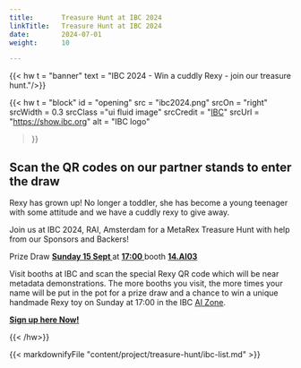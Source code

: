 ```yaml
---
title:       Treasure Hunt at IBC 2024
linkTitle:   Treasure Hunt at IBC 2024
date:        2024-07-01
weight:      10

---
```

<!-- markdownlint-disable MD001 MD034 -->
<div class="ui center aligned  segment">

{{< hw t = "banner" text = "IBC 2024 - Win a cuddly Rexy - join our treasure hunt."/>}}

{{< hw t = "block"
  id    = "opening"
  src   = "ibc2024.png"
  srcOn = "right"
  srcWidth = 0.3
  srcClass ="ui fluid image"
  srcCredit = "[IBC](https://show.ibc.org)"
  srcUrl = "https://show.ibc.org"
  alt = "IBC logo"
>}}

## Scan the QR codes on our partner stands to enter the draw

Rexy has grown up! No longer a toddler, she has become a young teenager with
some attitude and we have a cuddly rexy to give away.

Join us at IBC 2024, RAI, Amsterdam for a MetaRex Treasure Hunt with help from
our Sponsors and Backers!

<div class="ui olive centered message">
Prize Draw
<a href="https://ibc2024.mapyourshow.com/8_0/floorplan/?st=keyword&hallID=J&sv=V-NOVA&selectedBooth=14.AI03"><strong>
Sunday 15 Sept
</strong></a>
at
<a href="https://ibc2024.mapyourshow.com/8_0/floorplan/?st=keyword&hallID=J&sv=V-NOVA&selectedBooth=14.AI03"><strong>
17:00
</strong></a>
booth
<a href="https://ibc2024.mapyourshow.com/8_0/floorplan/?st=keyword&hallID=J&sv=V-NOVA&selectedBooth=14.AI03"><strong>
14.AI03
</strong></a>
</div>

Visit booths at IBC and scan the special Rexy QR code which will be near
metadata demonstrations. The more booths you visit, the more times your name
will be put in the pot for a prize draw and a chance to win a unique handmade
Rexy toy on Sunday at 17:00 in the IBC [AI Zone][rxydraw].

**[Sign up here Now!](https://auth.metarex.media/ui/registration)**

[rxydraw]: https://ibc2024.mapyourshow.com/8_0/floorplan/?st=keyword&hallID=J&sv=V-NOVA&selectedBooth=14.AI03
{{< /hw>}}

{{< markdownifyFile "content/project/treasure-hunt/ibc-list.md" >}}